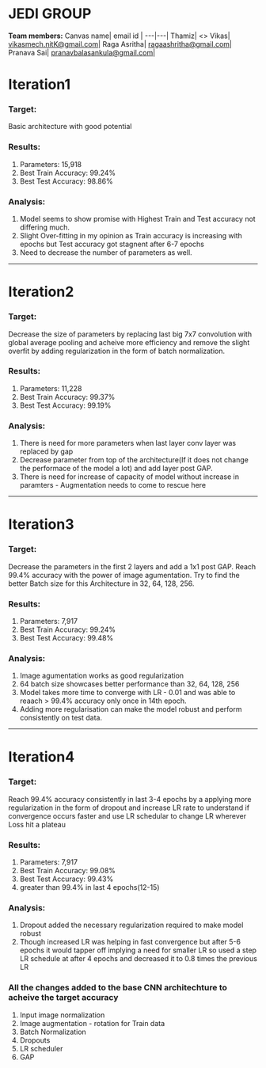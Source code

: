 # JEDI GROUP

**Team members:**
Canvas name| email id |
---|---|
Thamiz| <>
Vikas| vikasmech.nitK@gmail.com|
Raga Asritha| ragaashritha@gmail.com|
Pranava Sai| pranavbalasankula@gmail.com|

# Iteration1

### Target:
Basic architecture with good potential 

### Results:
1. Parameters: 15,918
2. Best Train Accuracy: 99.24%
3. Best Test Accuracy: 98.86%

### Analysis:
1. Model seems to show promise with Highest Train and Test accuracy not differing much.
2. Slight Over-fitting in my opinion as Train accuracy is increasing with epochs but Test accuracy got stagnent after 6-7 epochs
3. Need to decrease the number of parameters as well.
--------

# Iteration2
### Target:
Decrease the size of parameters by replacing last big 7x7 convolution with global average pooling and acheive more efficiency and remove the slight overfit by adding regularization in the form of batch normalization.

### Results:
1. Parameters: 11,228
2. Best Train Accuracy: 99.37%
3. Best Test Accuracy: 99.19%

### Analysis:
1. There is need for more parameters when last layer conv layer was replaced by gap
2. Decrease parameter from top of the architecture(If it does not change the performace of the model a lot) and add layer post GAP. 
3. There is need for increase of capacity of model without increase in paramters - Augmentation needs to come to rescue here
----------
# Iteration3 
### Target:
Decrease the parameters in the first 2 layers and add a 1x1 post GAP. Reach 99.4% accuracy with the power of image agumentation. Try to find the better Batch size for this Architecture in 32, 64, 128, 256.

### Results:
1. Parameters: 7,917
2. Best Train Accuracy: 99.24%
3. Best Test Accuracy: 99.48%

### Analysis:
1. Image agumentation works as good regularization
2. 64 batch size showcases better performance than 32, 64, 128, 256
3. Model takes more time to converge with LR - 0.01 and was able to reaach > 99.4% accuracy only once in 14th epoch.
4. Adding more regularisation can make the model robust and perform consistently on test data.
-------------
# Iteration4 
### Target:
Reach 99.4% accuracy consistently in last 3-4 epochs by a applying more regularization in the form of dropout and increase LR rate to understand if convergence occurs faster and use LR schedular to change LR wherever Loss hit a plateau

### Results:
1. Parameters: 7,917
2. Best Train Accuracy: 99.08%
3. Best Test Accuracy: 99.43% 
4. greater than 99.4% in last 4 epochs(12-15)

### Analysis:
1. Dropout added the necessary regularization required to make model robust
2. Though increased LR was helping in fast convergence but after 5-6 epochs it would tapper off implying a need for smaller LR so used a step LR schedule at after 4 epochs and decreased it to 0.8 times the previous LR

### All the changes added to the base CNN architechture to acheive the target accuracy 
1. Input image normalization
2. Image augmentation - rotation for Train data 
3. Batch Normalization
4. Dropouts 
5. LR scheduler 
6. GAP

 
